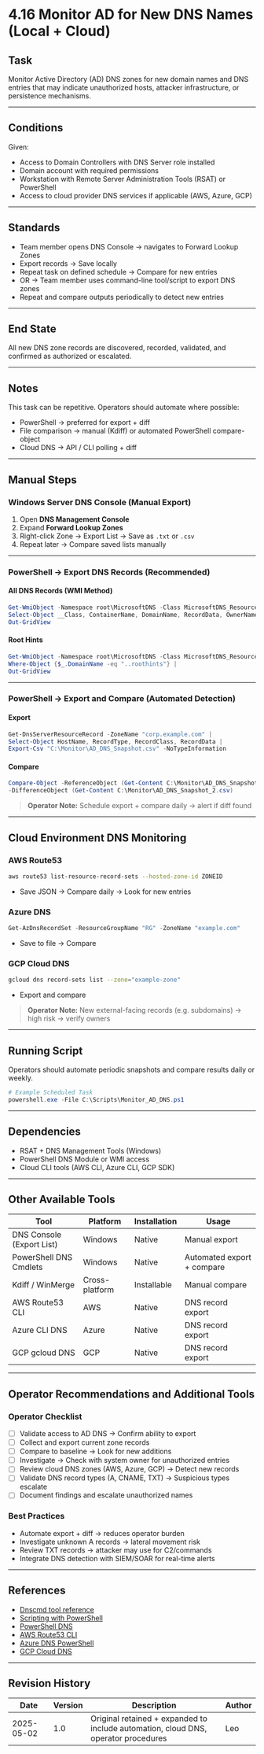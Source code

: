 # 4.16 Monitor AD for New DNS Names (Local + Cloud)

## Task

Monitor Active Directory (AD) DNS zones for new domain names and DNS entries that may indicate unauthorized hosts, attacker infrastructure, or persistence mechanisms.

---

## Conditions

Given:

* Access to Domain Controllers with DNS Server role installed
* Domain account with required permissions
* Workstation with Remote Server Administration Tools (RSAT) or PowerShell
* Access to cloud provider DNS services if applicable (AWS, Azure, GCP)

---

## Standards

* Team member opens DNS Console → navigates to Forward Lookup Zones
* Export records → Save locally
* Repeat task on defined schedule → Compare for new entries
* OR → Team member uses command-line tool/script to export DNS zones
* Repeat and compare outputs periodically to detect new entries

---

## End State

All new DNS zone records are discovered, recorded, validated, and confirmed as authorized or escalated.

---

## Notes

This task can be repetitive. Operators should automate where possible:

* PowerShell → preferred for export + diff
* File comparison → manual (Kdiff) or automated PowerShell compare-object
* Cloud DNS → API / CLI polling + diff

---

## Manual Steps

### Windows Server DNS Console (Manual Export)

1. Open **DNS Management Console**
2. Expand **Forward Lookup Zones**
3. Right-click Zone → Export List → Save as `.txt` or `.csv`
4. Repeat later → Compare saved lists manually

---

### PowerShell → Export DNS Records (Recommended)

#### All DNS Records (WMI Method)

```powershell
Get-WmiObject -Namespace root\MicrosoftDNS -Class MicrosoftDNS_ResourceRecord | 
Select-Object __Class, ContainerName, DomainName, RecordData, OwnerName |
Out-GridView
```

#### Root Hints

```powershell
Get-WmiObject -Namespace root\MicrosoftDNS -Class MicrosoftDNS_ResourceRecord |
Where-Object {$_.DomainName -eq "..roothints"} |
Out-GridView
```

---

### PowerShell → Export and Compare (Automated Detection)

#### Export

```powershell
Get-DnsServerResourceRecord -ZoneName "corp.example.com" | 
Select-Object HostName, RecordType, RecordClass, RecordData |
Export-Csv "C:\Monitor\AD_DNS_Snapshot.csv" -NoTypeInformation
```

#### Compare

```powershell
Compare-Object -ReferenceObject (Get-Content C:\Monitor\AD_DNS_Snapshot.csv) `
-DifferenceObject (Get-Content C:\Monitor\AD_DNS_Snapshot_2.csv)
```

> **Operator Note:** Schedule export + compare daily → alert if diff found

---

## Cloud Environment DNS Monitoring

### AWS Route53

```bash
aws route53 list-resource-record-sets --hosted-zone-id ZONEID
```

- Save JSON → Compare daily → Look for new entries

### Azure DNS

```powershell
Get-AzDnsRecordSet -ResourceGroupName "RG" -ZoneName "example.com"
```

- Save to file → Compare

### GCP Cloud DNS

```bash
gcloud dns record-sets list --zone="example-zone"
```

- Export and compare

> **Operator Note:** New external-facing records (e.g. subdomains) → high risk → verify owners

---

## Running Script

Operators should automate periodic snapshots and compare results daily or weekly.

```powershell
# Example Scheduled Task
powershell.exe -File C:\Scripts\Monitor_AD_DNS.ps1
```

---

## Dependencies

* RSAT + DNS Management Tools (Windows)
* PowerShell DNS Module or WMI access
* Cloud CLI tools (AWS CLI, Azure CLI, GCP SDK)

---

## Other Available Tools

| Tool | Platform | Installation | Usage |
|------|----------|--------------|-------|
| DNS Console (Export List) | Windows | Native | Manual export |
| PowerShell DNS Cmdlets | Windows | Native | Automated export + compare |
| Kdiff / WinMerge | Cross-platform | Installable | Manual compare |
| AWS Route53 CLI | AWS | Native | DNS record export |
| Azure CLI DNS | Azure | Native | DNS record export |
| GCP gcloud DNS | GCP | Native | DNS record export |

---

## Operator Recommendations and Additional Tools

### Operator Checklist

- [ ] Validate access to AD DNS → Confirm ability to export
- [ ] Collect and export current zone records
- [ ] Compare to baseline → Look for new additions
- [ ] Investigate → Check with system owner for unauthorized entries
- [ ] Review cloud DNS zones (AWS, Azure, GCP) → Detect new records
- [ ] Validate DNS record types (A, CNAME, TXT) → Suspicious types escalate
- [ ] Document findings and escalate unauthorized names

### Best Practices

- Automate export + diff → reduces operator burden
- Investigate unknown A records → lateral movement risk
- Review TXT records → attacker may use for C2/commands
- Integrate DNS detection with SIEM/SOAR for real-time alerts

---

## References

* [Dnscmd tool reference](https://technet.microsoft.com/en-us/library/cc772069.aspx#BKMK_25)
* [Scripting with PowerShell](https://technet.microsoft.com/en-us/library/bb978526.aspx)
* [PowerShell DNS](https://github.com/WiredPulse/PowerShell/tree/master/DNS)
* [AWS Route53 CLI](https://docs.aws.amazon.com/cli/latest/reference/route53/index.html)
* [Azure DNS PowerShell](https://learn.microsoft.com/en-us/powershell/module/az.dns)
* [GCP Cloud DNS](https://cloud.google.com/sdk/gcloud/reference/dns/record-sets/list)

---

## Revision History

| Date | Version | Description | Author |
|------|---------|-------------|--------|
| 2025-05-02 | 1.0 | Original retained + expanded to include automation, cloud DNS, operator procedures | Leo |
